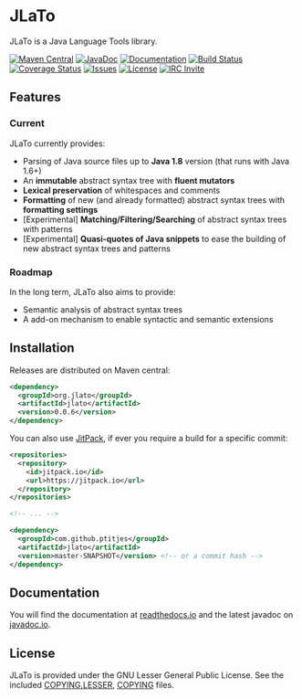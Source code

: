 # JLaTo

JLaTo is a Java Language Tools library.

[![Maven Central][shield-maven]][info-maven]
[![JavaDoc][shield-javadoc]][info-javadoc]
[![Documentation][shield-doc]][info-doc]
[![Build Status][shield-build]][info-build]
[![Coverage Status][shield-coverage]][info-coverage]
[![Issues][shield-issues]][info-issues]
[![License][shield-license]][info-license]
[![IRC Invite][shield-irc]][info-irc]

[info-maven]: https://maven-badges.herokuapp.com/maven-central/org.jlato/jlato
[info-javadoc]: http://javadoc.io/doc/org.jlato/jlato
[info-doc]: https://jlato.readthedocs.io/
[info-build]: https://travis-ci.org/ptitjes/jlato
[info-coverage]: https://codecov.io/gh/ptitjes/jlato
[info-issues]: https://github.com/ptitjes/jlato/issues
[info-license]: COPYING.LESSER
[info-irc]: https://webchat.freenode.net/?channels=jlato

[shield-maven]: https://img.shields.io/maven-central/v/org.jlato/jlato.svg
[shield-javadoc]: https://img.shields.io/badge/javadoc-latest-orange.svg
[shield-doc]: https://readthedocs.org/projects/docs/badge/?version=latest
[shield-build]: https://img.shields.io/travis/ptitjes/jlato/master.svg
[shield-coverage]: https://codecov.io/gh/ptitjes/jlato/branch/master/graph/badge.svg
[shield-issues]: https://img.shields.io/github/issues-raw/ptitjes/jlato.svg
[shield-license]: https://img.shields.io/badge/license-LGPL%203.0-blue.svg
[shield-irc]: https://img.shields.io/badge/irc-%23jlato-red.svg

## Features

### Current

JLaTo currently provides:

* Parsing of Java source files up to **Java 1.8** version (that runs with Java 1.6+)
* An **immutable** abstract syntax tree with **fluent mutators**
* **Lexical preservation** of whitespaces and comments
* **Formatting** of new (and already formatted) abstract syntax trees with **formatting settings**
* [Experimental] **Matching/Filtering/Searching** of abstract syntax trees with patterns
* [Experimental] **Quasi-quotes of Java snippets** to ease the building of new abstract syntax trees and patterns

### Roadmap

In the long term, JLaTo also aims to provide:

* Semantic analysis of abstract syntax trees
* A add-on mechanism to enable syntactic and semantic extensions

## Installation

Releases are distributed on Maven central:
```xml
<dependency>
  <groupId>org.jlato</groupId>
  <artifactId>jlato</artifactId>
  <version>0.0.6</version>
</dependency>
```

You can also use [JitPack](https://jitpack.io/#ptitjes/jlato), if ever you require a build for a specific commit:
```xml
<repositories>
  <repository>
    <id>jitpack.io</id>
    <url>https://jitpack.io</url>
  </repository>
</repositories>

<!-- ... -->

<dependency>
  <groupId>com.github.ptitjes</groupId>
  <artifactId>jlato</artifactId>
  <version>master-SNAPSHOT</version> <!-- or a commit hash -->
</dependency>
```


## Documentation

You will find the documentation at [readthedocs.io][info-doc] and the latest javadoc on [javadoc.io][info-javadoc].

## License

JLaTo is provided under the GNU Lesser General Public License. See the included [COPYING.LESSER](COPYING.LESSER), [COPYING](COPYING) files.
